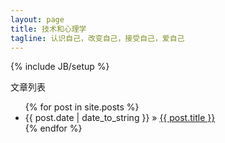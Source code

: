 ```yaml
---
layout: page
title: 技术和心理学
tagline: 认识自己，改变自己，接受自己，爱自己
---
```

{% include JB/setup %}



文章列表

<ul class="posts">
  {% for post in site.posts %}
    <li><span>{{ post.date | date_to_string }}</span> &raquo; <a href="{{ BASE_PATH }}{{ post.url }}">{{ post.title }}</a></li>
  {% endfor %}
</ul>



